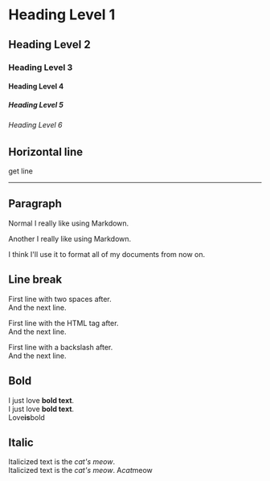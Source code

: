 # Heading Level 1

## Heading Level 2

### Heading Level 3

#### Heading Level 4

##### Heading Level 5

###### Heading Level 6

<!--
    Heading Level 1
    single = for level 1
    Heading Level 2
    single - for level 2
    ___ create line
 -->

## Horizontal line

get line

---

## Paragraph

Normal I really like using Markdown.

<!-- Add space line to create another paragraph -->

Another I really like using Markdown.

I think I'll use it to format all of my documents from now on.

## Line break

First line with two spaces after.  
And the next line.

First line with the HTML tag after.<br>
And the next line.

First line with a backslash after.\
And the next line.

## Bold

<!-- To bold text, add two asterisks or underscores before and after a word or phrase. To bold the middle of a word for emphasis, add two asterisks without spaces around the letters. -->

I just love **bold text**.  
I just love **bold text**.  
Love**is**bold

## Italic

<!--

To italicize text, add one asterisk or underscore before and after a word or phrase. To italicize the middle of a word for emphasis, add one asterisk without spaces around the letters.
 -->

Italicized text is the _cat's meow_.  
Italicized text is the _cat's meow_.
A*cat*meow

